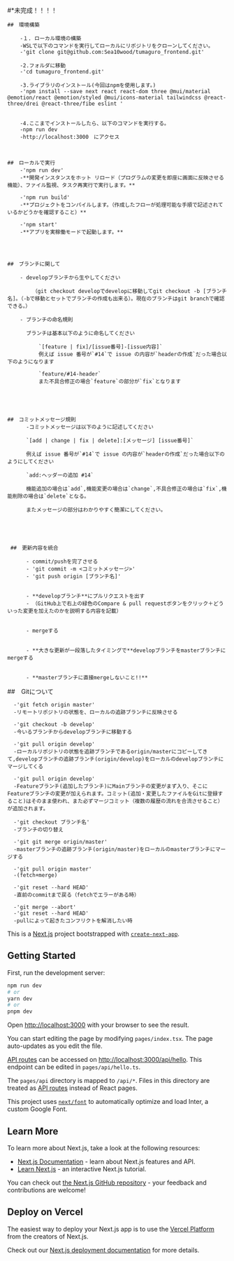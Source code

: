 #*未完成！！！！

    ##　環境構築

        -１. ローカル環境の構築
        -WSLで以下のコマンドを実行してローカルにリポジトリをクローンしてください。
        -'git clone git@github.com:Sea10wood/tumaguro_frontend.git'

        -2.フォルダに移動
        -'cd tumaguro_frontend.git'

        -3.ライブラリのインストール(今回はnpmを使用します。)
        -'npm install --save next react react-dom three @mui/material @emotion/react @emotion/styled @mui/icons-material tailwindcss @react-three/drei @react-three/fibe eslint '


        -4.ここまでインストールしたら、以下のコマンドを実行する。
        -npm run dev
        -http://localhost:3000　にアクセス



    ##　ローカルで実行
        -'npm run dev'　　　　　
        -**開発インスタンスをホット リロード（プログラムの変更を即座に画面に反映させる機能）、ファイル監視、タスク再実行で実行します。**

        -'npm run build'
        -**プロジェクトをコンパイルします。（作成したフローが処理可能な手順で記述されているかどうかを確認すること）**

        -'npm start'
        -**アプリを実稼働モードで起動します。**




    ##　ブランチに関して

        - developブランチから生やしてください

            （git checkout developでdevelopに移動してgit checkout -b [ブランチ名]。（-bで移動とセットでブランチの作成も出来る）。現在のブランチはgit branchで確認できる。）

        - ブランチの命名規則

          ブランチは基本以下のように命名してください
              
              `[feature | fix]/[issue番号]-[issue内容]`
              例えば issue 番号が`#14`で issue の内容が`headerの作成`だった場合以下のようになります

              `feature/#14-header`
              また不具合修正の場合`feature`の部分が`fix`となります





    ##　コミットメッセージ規則
          -コミットメッセージは以下のように記述してください

          `[add | change | fix | delete]:[メッセージ] [issue番号]`

          例えば issue 番号が`#14`で issue の内容が`headerの作成`だった場合以下のようにしてください

          `add:ヘッダーの追加 #14`

          機能追加の場合は`add`,機能変更の場合は`change`,不具合修正の場合は`fix`,機能削除の場合は`delete`となる。

          またメッセージの部分はわかりやすく簡潔にしてください。





     ##　更新内容を統合

          - commit/pushを完了させる
          - 'git commit -m <コミットメッセージ>'
          - 'git push origin [ブランチ名]'


          - **developブランチ**にプルリクエストを出す
          - （GitHub上で右上の緑色のCompare & pull requestボタンをクリック＋どういった変更を加えたのかを説明する内容を記載）


          - mergeする


          - **大きな更新が一段落したタイミングで**developブランチをmasterブランチにmergeする


          - **masterブランチに直接mergeしないこと!!**




  ##　Gitについて

      -'git fetch origin master'
      -リモートリポジトリの状態を、ローカルの追跡ブランチに反映させる

      -'git checkout -b develop'
      -今いるブランチからdevelopブランチに移動する

      -'git pull origin develop'
      -ローカルリポジトリの状態を追跡ブランチであるorigin/masterにコピーしてきて,developブランチの追跡ブランチ(origin/develop)をローカルのdevelopブランチにマージしてくる

      -'git pull origin develop'
      -Featureブランチ(追加したブランチ)にMainブランチの変更がまず入り、そこにFeatureブランチの変更が加えられます。コミット(追加・変更したファイルをGitに登録すること)はそのまま使われ、また必ずマージコミット（複数の履歴の流れを合流させること）が追加されます。

      -'git checkout ブランチ名'
      -ブランチの切り替え

      -'git git merge origin/master'
      -masterブランチの追跡ブランチ(origin/master)をローカルのmasterブランチにマージする

      -'git pull origin master'
      -(fetch+merge)

      -'git reset --hard HEAD'
      -直前のcommitまで戻る（fetchでエラーがある時）

      -'git merge --abort'
      -'git reset --hard HEAD'
      -pullによって起きたコンフリクトを解消したい時









This is a [Next.js](https://nextjs.org/) project bootstrapped with [`create-next-app`](https://github.com/vercel/next.js/tree/canary/packages/create-next-app).

## Getting Started

First, run the development server:

```bash
npm run dev
# or
yarn dev
# or
pnpm dev
```

Open [http://localhost:3000](http://localhost:3000) with your browser to see the result.

You can start editing the page by modifying `pages/index.tsx`. The page auto-updates as you edit the file.

[API routes](https://nextjs.org/docs/api-routes/introduction) can be accessed on [http://localhost:3000/api/hello](http://localhost:3000/api/hello). This endpoint can be edited in `pages/api/hello.ts`.

The `pages/api` directory is mapped to `/api/*`. Files in this directory are treated as [API routes](https://nextjs.org/docs/api-routes/introduction) instead of React pages.

This project uses [`next/font`](https://nextjs.org/docs/basic-features/font-optimization) to automatically optimize and load Inter, a custom Google Font.

## Learn More

To learn more about Next.js, take a look at the following resources:

- [Next.js Documentation](https://nextjs.org/docs) - learn about Next.js features and API.
- [Learn Next.js](https://nextjs.org/learn) - an interactive Next.js tutorial.

You can check out [the Next.js GitHub repository](https://github.com/vercel/next.js/) - your feedback and contributions are welcome!

## Deploy on Vercel

The easiest way to deploy your Next.js app is to use the [Vercel Platform](https://vercel.com/new?utm_medium=default-template&filter=next.js&utm_source=create-next-app&utm_campaign=create-next-app-readme) from the creators of Next.js.

Check out our [Next.js deployment documentation](https://nextjs.org/docs/deployment) for more details.
